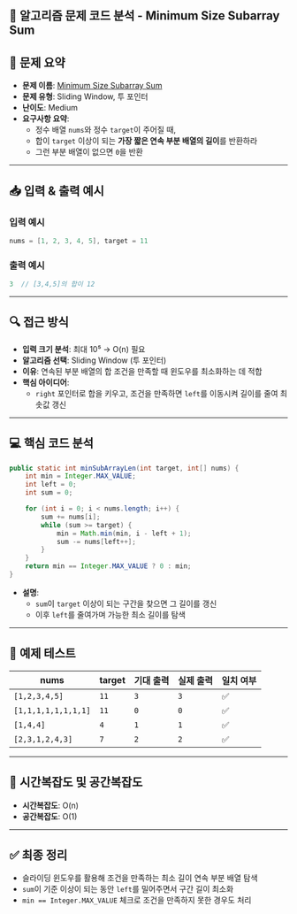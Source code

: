 ## 🧠 알고리즘 문제 코드 분석 - Minimum Size Subarray Sum

## 📌 문제 요약
- **문제 이름**: [Minimum Size Subarray Sum](https://leetcode.com/problems/minimum-size-subarray-sum/description/)
- **문제 유형**: Sliding Window, 투 포인터
- **난이도**: Medium
- **요구사항 요약**:
  - 정수 배열 `nums`와 정수 `target`이 주어질 때,
  - 합이 `target` 이상이 되는 **가장 짧은 연속 부분 배열의 길이**를 반환하라
  - 그런 부분 배열이 없으면 `0`을 반환

---

## 📥 입력 & 출력 예시

### 입력 예시
```java
nums = [1, 2, 3, 4, 5], target = 11
```

### 출력 예시
```java
3  // [3,4,5]의 합이 12
```

---

## 🔍 접근 방식

- **입력 크기 분석**: 최대 10⁵ → O(n) 필요
- **알고리즘 선택**: Sliding Window (투 포인터)
- **이유**: 연속된 부분 배열의 합 조건을 만족할 때 윈도우를 최소화하는 데 적합
- **핵심 아이디어**:
  - `right` 포인터로 합을 키우고, 조건을 만족하면 `left`를 이동시켜 길이를 줄여 최솟값 갱신

---

## 💻 핵심 코드 분석

```java
public static int minSubArrayLen(int target, int[] nums) {
    int min = Integer.MAX_VALUE;
    int left = 0;
    int sum = 0;

    for (int i = 0; i < nums.length; i++) {
        sum += nums[i];
        while (sum >= target) {
            min = Math.min(min, i - left + 1);
            sum -= nums[left++];
        }
    }
    return min == Integer.MAX_VALUE ? 0 : min;
}
```

- **설명**:
  - `sum`이 `target` 이상이 되는 구간을 찾으면 그 길이를 갱신
  - 이후 `left`를 줄여가며 가능한 최소 길이를 탐색

---

## 🧪 예제 테스트

| nums | target | 기대 출력 | 실제 출력 | 일치 여부 |
|------|--------|-------------|--------------|------------|
| `[1,2,3,4,5]` | `11` | `3` | `3` | ✅ |
| `[1,1,1,1,1,1,1,1]` | `11` | `0` | `0` | ✅ |
| `[1,4,4]` | `4` | `1` | `1` | ✅ |
| `[2,3,1,2,4,3]` | `7` | `2` | `2` | ✅ |

---

## 📝 시간복잡도 및 공간복잡도

- **시간복잡도**: O(n)
- **공간복잡도**: O(1)

---

## ✅ 최종 정리

- 슬라이딩 윈도우를 활용해 조건을 만족하는 최소 길이 연속 부분 배열 탐색
- `sum`이 기준 이상이 되는 동안 `left`를 밀어주면서 구간 길이 최소화
- `min == Integer.MAX_VALUE` 체크로 조건을 만족하지 못한 경우도 처리